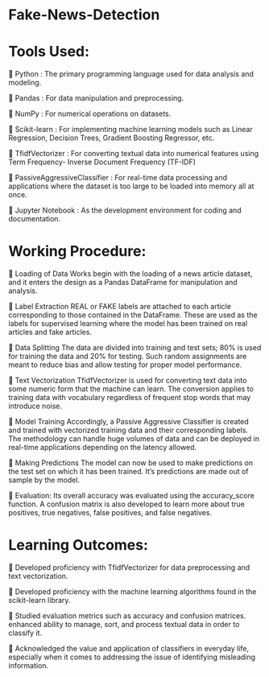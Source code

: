 # Fake-News-Detection

# Tools Used:
 Python : The primary programming language used for data analysis and modeling.

 Pandas : For data manipulation and preprocessing.

 NumPy : For numerical operations on datasets.

 Scikit-learn : For implementing machine learning models such as Linear Regression,
Decision Trees, Gradient Boosting Regressor, etc.

 TfidfVectorizer : For converting textual data into numerical features using Term Frequency-
Inverse Document Frequency (TF-IDF)

 PassiveAggressiveClassifier : For real-time data processing and applications where the
dataset is too large to be loaded into memory all at once.

 Jupyter Notebook : As the development environment for coding and documentation.


# Working Procedure:
 Loading of Data
Works begin with the loading of a news article dataset, and it enters the design as a Pandas
DataFrame for manipulation and analysis.

 Label Extraction
REAL or FAKE labels are attached to each article corresponding to those contained in the
DataFrame. These are used as the labels for supervised learning where the model has been
trained on real articles and fake articles.

 Data Splitting
The data are divided into training and test sets; 80% is used for training the data and 20% for
testing. Such random assignments are meant to reduce bias and allow testing for proper
model performance.

 Text Vectorization
TfidfVectorizer is used for converting text data into some numeric form that the machine can
learn. The conversion applies to training data with vocabulary regardless of frequent stop
words that may introduce noise.

 Model Training
Accordingly, a Passive Aggressive Classifier is created and trained with vectorized training
data and their corresponding labels. The methodology can handle huge volumes of data and
can be deployed in real-time applications depending on the latency allowed.

 Making Predictions
The model can now be used to make predictions on the test set on which it has been trained.
It’s predictions are made out of sample by the model.

 Evaluation:
Its overall accuracy was evaluated using the accuracy_score function. A confusion matrix is
also developed to learn more about true positives, true negatives, false positives, and false
negatives.


# Learning Outcomes:
 Developed proficiency with TfidfVectorizer for data preprocessing and text vectorization.

 Developed proficiency with the machine learning algorithms found in the scikit-learn library.

 Studied evaluation metrics such as accuracy and confusion matrices. enhanced ability to
manage, sort, and process textual data in order to classify it.

 Acknowledged the value and application of classifiers in everyday life, especially when it
comes to addressing the issue of identifying misleading information.
